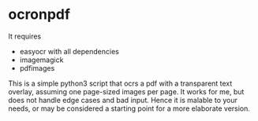 # ocronpdf

It requires
- easyocr with all dependencies
- imagemagick
- pdfimages

This is a simple python3 script that ocrs a pdf with a transparent text overlay, assuming one page-sized images per page.
It works for me, but does not handle edge cases and bad input. Hence it is malable to your needs, or may be considered a starting point for a more elaborate version.


